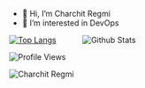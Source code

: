 - 👋 Hi, I’m Charchit Regmi
- 👀 I’m interested in DevOps


[![Top Langs](https://github-readme-stats.vercel.app/api/top-langs/?username=charchit14&layout=donut)](https://github.com/charchit14/github-readme-stats)  &nbsp;&nbsp;&nbsp;&nbsp;&nbsp;&nbsp;&nbsp;&nbsp;&nbsp;&nbsp;  ![Github Stats](https://github-readme-stats.vercel.app/api?username=charchit14&theme=radical)

![Profile Views](https://komarev.com/ghpvc/?username=charchit14&style=flat-square) 

<img align="justify" src="https://github-readme-streak-stats.herokuapp.com/?user=charchit14&theme=dark&locale=en" alt="Charchit Regmi" />




<!---
charchit14/charchit14 is a ✨ special ✨ repository because its `README.md` (this file) appears on your GitHub profile.
You can click the Preview link to take a look at your changes.

- 🌱 I’m currently learning programming and new tools
- 💞️ I’m looking to collaborate on ...
- 📫 How to reach me ...
- I graduated from IOE, Thapathali Campus in Electronics, Communication, and Information Engineering 
--->
